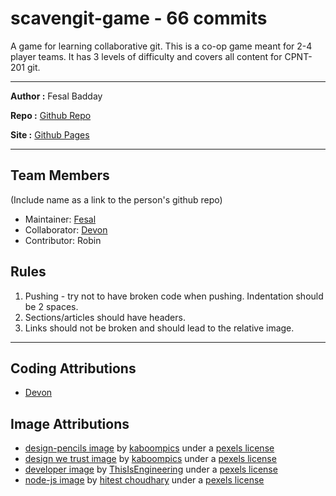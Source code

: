 # scavengit-game - 66 commits

A game for learning collaborative git. This is a co-op game meant for 2-4 player teams. It has 3 levels of difficulty and covers all content for CPNT-201 git.

---

**Author :** Fesal Badday

**Repo :** [Github Repo](https://github.com/FesalBadday/cpnt201-a4)

**Site :** [Github Pages](https://FesalBadday.github.io/cpnt201-a4)

---

## Team Members

(Include name as a link to the person's github repo)

- Maintainer: [Fesal](https://github.com/FesalBadday)
- Collaborator: [Devon](https://github.com/Nephy1)
- Contributor: Robin

## Rules

1. Pushing - try not to have broken code when pushing. Indentation should be 2 spaces.
2. Sections/articles should have headers.
3. Links should not be broken and should lead to the relative image.

---

## Coding Attributions
- [Devon](https://github.com/Nephy1)


## Image Attributions

- [design-pencils image](https://images.pexels.com/photos/6444/pencil-typography-black-design.jpg?auto=compress&cs=tinysrgb&dpr=2&h=750&w=1260) by [kaboompics](https://kaboompics.com) under a [pexels license](https://www.pexels.com/creative-commons-images/)
- [design we trust image](https://images.pexels.com/photos/6253/city-street-typography-design.jpg?auto=compress&cs=tinysrgb&dpr=2&h=750&w=1260) by [kaboompics](https://kaboompics.com) under a [pexels license](https://www.pexels.com/creative-commons-images/)
- [developer image](https://images.pexels.com/photos/3861972/pexels-photo-3861972.jpeg?auto=compress&cs=tinysrgb&dpr=2&h=750&w=1260) by [ThisIsEngineering](https://www.pexels.com/@thisisengineering) under a [pexels license](https://www.pexels.com/creative-commons-images/)
- [node-js image](https://images.pexels.com/photos/1261427/pexels-photo-1261427.jpeg?auto=compress&cs=tinysrgb&dpr=2&h=750&w=1260) by [hitest choudhary](https://www.pexels.com/@hiteshchoudhary) under a [pexels license](https://www.pexels.com/creative-commons-images/)
